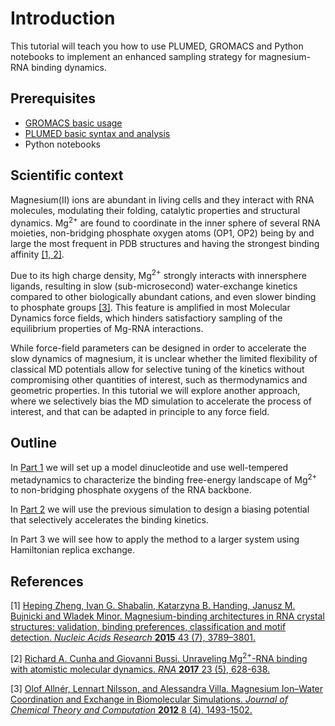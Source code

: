 # Introduction

This tutorial will teach you how to use PLUMED, GROMACS and Python notebooks to implement an enhanced sampling strategy for magnesium-RNA binding dynamics.

## Prerequisites

- [GROMACS basic usage](http://www.mdtutorials.com/gmx/)
- [PLUMED basic syntax and analysis](https://www.plumed-tutorials.org/lessons/21/001/data/NAVIGATION.html)
- Python notebooks

## Scientific context

Magnesium(II) ions are abundant in living cells and they interact with RNA molecules, modulating their folding, catalytic properties and structural dynamics. Mg<sup>2+</sup> are found to coordinate in the inner sphere of several RNA moieties, non-bridging phosphate oxygen atoms (OP1, OP2) being by and large the most frequent in PDB structures and having the strongest binding affinity [[1, 2]](#references). 

Due to its high charge density, Mg<sup>2+</sup> strongly interacts with innersphere ligands, resulting in slow (sub-microsecond) water-exchange kinetics compared to other biologically abundant cations, and even slower binding to phosphate groups [[3]](#references). This feature is amplified in most Molecular Dynamics force fields, which hinders satisfactiory sampling of the equilibrium properties of Mg-RNA interactions.

While force-field parameters can be designed in order to accelerate the slow dynamics of magnesium, it is unclear whether the limited flexibility of classical MD potentials allow for selective tuning of the kinetics without compromising other quantities of interest, such as thermodynamics and geometric properties. In this tutorial we will explore another approach, where we selectively bias the MD simulation to accelerate the process of interest, and that can be adapted in principle to any force field.

## Outline

In [Part 1](PART1.md) we will set up a model dinucleotide and use well-tempered metadynamics to characterize the binding free-energy landscape of Mg<sup>2+</sup> to non-bridging phosphate oxygens of the RNA backbone.

In [Part 2](PART2.md) we will use the previous simulation to design a biasing potential that selectively accelerates the binding kinetics.

In Part 3 we will see how to apply the method to a larger system using Hamiltonian replica exchange.

## References

[1] [Heping Zheng, Ivan G. Shabalin, Katarzyna B. Handing, Janusz M. Bujnicki and Wladek Minor. Magnesium-binding architectures in RNA crystal structures: validation, binding preferences, classification and motif detection. *Nucleic Acids Research* **2015** 43 (7), 3789–3801.](https://doi.org/10.1093/nar/gkv225)


[2] [Richard A. Cunha and Giovanni Bussi. Unraveling Mg<sup>2+</sup>-RNA binding with atomistic molecular dynamics. *RNA* **2017** 23 (5), 628-638.](https://doi.org/10.1261/rna.060079.116)

[3] [Olof Allnér, Lennart Nilsson, and Alessandra Villa. Magnesium Ion–Water Coordination and Exchange in Biomolecular Simulations. *Journal of Chemical Theory and Computation* **2012** 8 (4), 1493-1502.](https://doi.org/10.1021/ct3000734)
